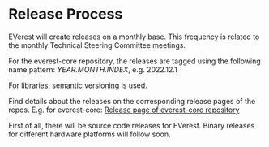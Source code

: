 # Release Process
EVerest will create releases on a monthly base. This frequency is related to the monthly Technical Steering Committee meetings.

For the everest-core repository, the releases are tagged using the following name pattern: _YEAR.MONTH.INDEX_, e.g. 2022.12.1

For libraries, semantic versioning is used.

Find details about the releases on the corresponding release pages of the repos. E.g. for everest-core: [Release page of everest-core repository](https://github.com/EVerest/everest-core/releases)

First of all, there will be source code releases for EVerest. Binary releases for different hardware platforms will follow soon.
